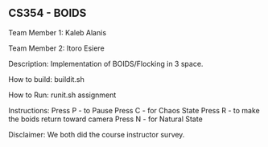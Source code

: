 CS354 - BOIDS
-----------------------------
Team Member 1: Kaleb Alanis 

Team Member 2: Itoro Esiere

Description: Implementation of BOIDS/Flocking in 3 space.

How to build:
buildit.sh

How to Run:
runit.sh assignment

Instructions:
Press P - to Pause
Press C - for Chaos State
Press R - to make the boids return toward camera
Press N - for Natural State


Disclaimer: We both did the course instructor survey.